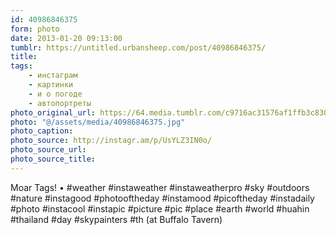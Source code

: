 ```yaml
---
id: 40986846375
form: photo
date: 2013-01-20 09:13:00
tumblr: https://untitled.urbansheep.com/post/40986846375/
title:
tags:
    - инстаграм
    - картинки
    - и о погоде
    - автопортреты
photo_original_url: https://64.media.tumblr.com/c9716ac31576af1ffb3c83065a126e26/tumblr_mgwruj9d0i1qz4wzio1_640.jpg
photo: "@/assets/media/40986846375.jpg"
photo_caption:
photo_source: http://instagr.am/p/UsYLZ3IN0o/
photo_source_url:
photo_source_title:
---
```


<p>Moar Tags! • #weather #instaweather #instaweatherpro  #sky #outdoors #nature  #instagood #photooftheday #instamood #picoftheday #instadaily #photo #instacool #instapic #picture #pic #place #earth #world #huahin #thailand #day #skypainters #th (at Buffalo Tavern)</p>
